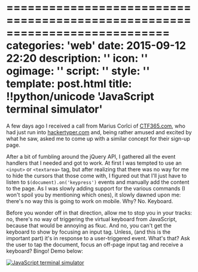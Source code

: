 ===========================================================================
categories: 'web'
date: 2015-09-12 22:20
description: ''
icon: ''
ogimage: ''
script: ''
style: ''
template: post.html
title: !!python/unicode 'JavaScript terminal simulator'
===========================================================================

A few days ago I received a call from Marius Corîci of [CTF365.com](https://ctf365.com/), who had just run into [hackertyper.com](http://www.hackertyper.com/) and, being rather amused and excited by what he saw, asked me to come up with a similar concept for their sign-up page.

After a bit of fumbling around the jQuery API, I gathered all the event handlers that I needed and got to work. At first I was tempted to use an `<input>` or `<textarea>` tag, but after realizing that there was no way for me to hide the cursors that those come with, I figured out that I'll just have to listen to `$(document).on('keypress')` events and manually add the content to the page. As I was slowly adding support for the various commands (I won't spoil you by mentioning which ones), it slowly dawned upon me: there's no way this is going to work on mobile. Why? No. Keyboard.

Before you wonder off in that direction, allow me to stop you in your tracks: no, there's no way of triggering the virtual keyboard from JavaScript, because that would be annoying as fkuc. And no, you can't get the keyboard to show by focusing an input tag. Unless, (and this is the important part) it's in response to a user-triggered event. What's that? Ask the user to tap the document, focus an off-page input tag and receive a keyboard? Bingo! Demo below:

<a href="demo.html"><img class="img-full" src="terminal-signup.png" alt="JavaScript terminal simulator"></a>
